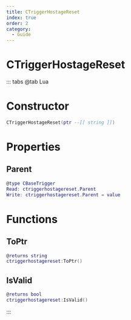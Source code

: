 ```yaml
---
title: CTriggerHostageReset
index: true
order: 2
category:
  - Guide
---
```


# CTriggerHostageReset

::: tabs
@tab Lua
# Constructor
```lua
CTriggerHostageReset(ptr --[[ string ]])
```
# Properties
## Parent 
```lua
@type CBaseTrigger
Read: ctriggerhostagereset.Parent
Write: ctriggerhostagereset.Parent = value
```
# Functions
## ToPtr
```lua
@returns string
ctriggerhostagereset:ToPtr()
```
## IsValid
```lua
@returns bool
ctriggerhostagereset:IsValid()
```

:::